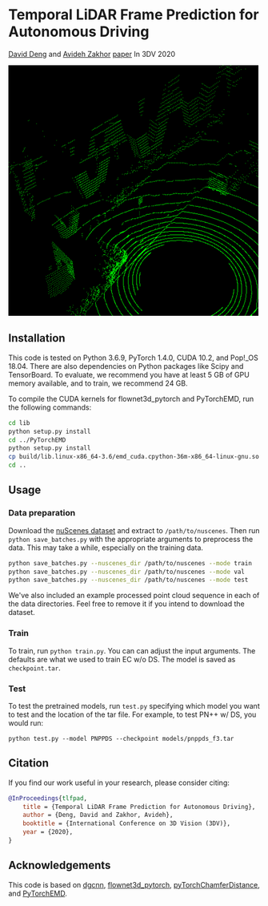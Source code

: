 # Temporal LiDAR Frame Prediction for Autonomous Driving

[David Deng](https://davezdeng8.github.io/) and [Avideh Zakhor](http://www-video.eecs.berkeley.edu/~avz/)
[paper](http://www-video.eecs.berkeley.edu/papers/davidDeng/3dv2020_camera_ready.pdf)
In 3DV 2020

<img src="teaser.gif" width="500">

## Installation
This code is tested on Python 3.6.9, PyTorch 1.4.0, CUDA 10.2, and Pop!_OS 18.04. 
There are also dependencies on Python packages like Scipy and TensorBoard. 
To evaluate, we recommend you have at least 5 GB of GPU memory available,
and to train, we recommend 24 GB.  

To compile the CUDA kernels for flownet3d_pytorch and PyTorchEMD, 
run the following commands:
```bash
cd lib
python setup.py install
cd ../PyTorchEMD
python setup.py install
cp build/lib.linux-x86_64-3.6/emd_cuda.cpython-36m-x86_64-linux-gnu.so .
cd ..
```
## Usage

### Data preparation
Download the [nuScenes dataset](nuscenes.org) and extract to `/path/to/nuscenes`. 
Then run `python save_batches.py` with the appropriate arguments to preprocess the data. 
This may take a while, especially on the training data. 
```bash
python save_batches.py --nuscenes_dir /path/to/nuscenes --mode train
python save_batches.py --nuscenes_dir /path/to/nuscenes --mode val
python save_batches.py --nuscenes_dir /path/to/nuscenes --mode test
```
We've also included an example processed point cloud sequence in each of the data directories.
Feel free to remove it if you intend to download the dataset.

### Train
To train, run `python train.py`. You can can adjust the input arguments.
The defaults are what we used to train EC w/o DS. The model is saved as `checkpoint.tar`. 

### Test
To test the pretrained models, run `test.py` specifying
which model you want to test and the location of the tar file.
For example, to test PN++ w/ DS, you would run:
```
python test.py --model PNPPDS --checkpoint models/pnppds_f3.tar 
```

## Citation

If you find our work useful in your research, please consider citing:
```BibTeX
@InProceedings{tlfpad,
    title = {Temporal LiDAR Frame Prediction for Autonomous Driving},
    author = {Deng, David and Zakhor, Avideh},
    booktitle = {International Conference on 3D Vision (3DV)},
    year = {2020},
}
```

## Acknowledgements

This code is based on [dgcnn](https://github.com/WangYueFt/dgcnn), 
[flownet3d_pytorch](https://github.com/hyangwinter/flownet3d_pytorch), 
[pyTorchChamferDistance](https://github.com/chrdiller/pyTorchChamferDistance),
and [PyTorchEMD](https://github.com/daerduoCarey/PyTorchEMD).